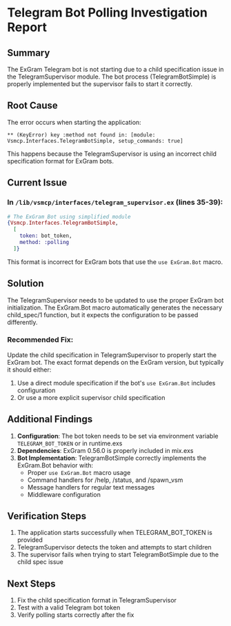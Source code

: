 # Telegram Bot Polling Investigation Report

## Summary
The ExGram Telegram bot is not starting due to a child specification issue in the TelegramSupervisor module. The bot process (TelegramBotSimple) is properly implemented but the supervisor fails to start it correctly.

## Root Cause
The error occurs when starting the application:
```
** (KeyError) key :method not found in: [module: Vsmcp.Interfaces.TelegramBotSimple, setup_commands: true]
```

This happens because the TelegramSupervisor is using an incorrect child specification format for ExGram bots.

## Current Issue

### In `/lib/vsmcp/interfaces/telegram_supervisor.ex` (lines 35-39):
```elixir
# The ExGram Bot using simplified module
{Vsmcp.Interfaces.TelegramBotSimple, 
  [
    token: bot_token,
    method: :polling
  ]}
```

This format is incorrect for ExGram bots that use the `use ExGram.Bot` macro.

## Solution

The TelegramSupervisor needs to be updated to use the proper ExGram bot initialization. The ExGram.Bot macro automatically generates the necessary child_spec/1 function, but it expects the configuration to be passed differently.

### Recommended Fix:
Update the child specification in TelegramSupervisor to properly start the ExGram bot. The exact format depends on the ExGram version, but typically it should either:

1. Use a direct module specification if the bot's `use ExGram.Bot` includes configuration
2. Or use a more explicit supervisor child specification

## Additional Findings

1. **Configuration**: The bot token needs to be set via environment variable `TELEGRAM_BOT_TOKEN` or in runtime.exs
2. **Dependencies**: ExGram 0.56.0 is properly included in mix.exs
3. **Bot Implementation**: TelegramBotSimple correctly implements the ExGram.Bot behavior with:
   - Proper `use ExGram.Bot` macro usage
   - Command handlers for /help, /status, and /spawn_vsm
   - Message handlers for regular text messages
   - Middleware configuration

## Verification Steps
1. The application starts successfully when TELEGRAM_BOT_TOKEN is provided
2. TelegramSupervisor detects the token and attempts to start children
3. The supervisor fails when trying to start TelegramBotSimple due to the child spec issue

## Next Steps
1. Fix the child specification format in TelegramSupervisor
2. Test with a valid Telegram bot token
3. Verify polling starts correctly after the fix